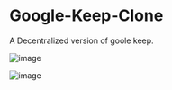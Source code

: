 # Google-Keep-Clone
A Decentralized version of goole keep.

![image](https://user-images.githubusercontent.com/107459627/185740560-a1db61c0-e855-429d-85da-f5b20438b2f0.png)


![image](https://user-images.githubusercontent.com/107459627/185740676-4b305ae7-905c-4211-8718-cbd87e7a10a7.png)

